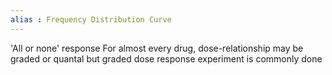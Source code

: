 ```yaml
---
alias : Frequency Distribution Curve
---
```

'All or none' response
For almost every drug, dose-relationship may be graded or quantal but graded dose response experiment is commonly done